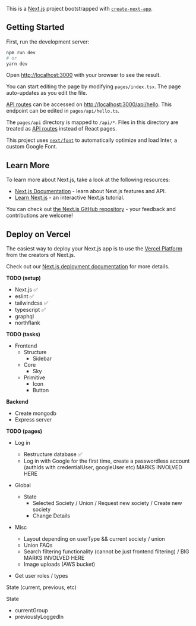This is a [Next.js](https://nextjs.org/) project bootstrapped with [`create-next-app`](https://github.com/vercel/next.js/tree/canary/packages/create-next-app).

## Getting Started

First, run the development server:

```bash
npm run dev
# or
yarn dev
```

Open [http://localhost:3000](http://localhost:3000) with your browser to see the result.

You can start editing the page by modifying `pages/index.tsx`. The page auto-updates as you edit the file.

[API routes](https://nextjs.org/docs/api-routes/introduction) can be accessed on [http://localhost:3000/api/hello](http://localhost:3000/api/hello). This endpoint can be edited in `pages/api/hello.ts`.

The `pages/api` directory is mapped to `/api/*`. Files in this directory are treated as [API routes](https://nextjs.org/docs/api-routes/introduction) instead of React pages.

This project uses [`next/font`](https://nextjs.org/docs/basic-features/font-optimization) to automatically optimize and load Inter, a custom Google Font.

## Learn More

To learn more about Next.js, take a look at the following resources:

- [Next.js Documentation](https://nextjs.org/docs) - learn about Next.js features and API.
- [Learn Next.js](https://nextjs.org/learn) - an interactive Next.js tutorial.

You can check out [the Next.js GitHub repository](https://github.com/vercel/next.js/) - your feedback and contributions are welcome!

## Deploy on Vercel

The easiest way to deploy your Next.js app is to use the [Vercel Platform](https://vercel.com/new?utm_medium=default-template&filter=next.js&utm_source=create-next-app&utm_campaign=create-next-app-readme) from the creators of Next.js.

Check out our [Next.js deployment documentation](https://nextjs.org/docs/deployment) for more details.

**TODO (setup)**

- Next.js ✅
- eslint ✅
- tailwindcss ✅
- typescript ✅
- graphql
- northflank

**TODO (tasks)**

- Frontend
  - Structure
    - Sidebar
  - Core
    - Sky
  - Primitive
    - Icon
    - Button

**Backend**

- Create mongodb
- Express server

**TODO (pages)**

- Log in
  - Restructure database ✅
  - Log in with Google for the first time, create a passwordless account (authIds with credentialUser, googleUser etc) MARKS INVOLVED HERE
- Global
  - State
    - Selected Society / Union / Request new society / Create new society
    - Change Details
- Misc

  - Layout depending on userType && current society / union
  - Union FAQs
  - Search filtering functionality (cannot be just frontend filtering) / BIG MARKS INVOLVED HERE
  - Image uploads (AWS bucket)

- Get user roles / types

State (current, previous, etc)

State

- currentGroup
- previouslyLoggedIn
